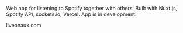 Web app for listening to Spotify together with others.  Built with Nuxt.js, Spotify API, sockets.io, Vercel. App is in development.

liveonaux.com
